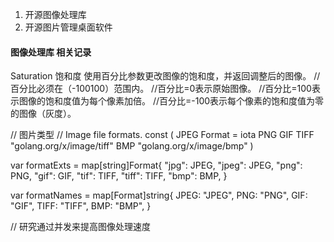 1. 开源图像处理库
2. 开源图片管理桌面软件


#### 图像处理库 相关记录

Saturation 饱和度
使用百分比参数更改图像的饱和度，并返回调整后的图像。
//百分比必须在（-100100）范围内。
//百分比=0表示原始图像。
//百分比=100表示图像的饱和度值为每个像素加倍。
//百分比=-100表示每个像素的饱和度值为零的图像（灰度）。


// 图片类型
// Image file formats.
const (
JPEG Format = iota
PNG
GIF
TIFF  "golang.org/x/image/tiff"
BMP   "golang.org/x/image/bmp"
)

var formatExts = map[string]Format{
"jpg":  JPEG,
"jpeg": JPEG,
"png":  PNG,
"gif":  GIF,
"tif":  TIFF,
"tiff": TIFF,
"bmp":  BMP,
}

var formatNames = map[Format]string{
JPEG: "JPEG",
PNG:  "PNG",
GIF:  "GIF",
TIFF: "TIFF",
BMP:  "BMP",
}

// 研究通过并发来提高图像处理速度